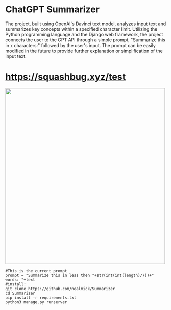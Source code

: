 # ChatGPT Summarizer

The project, built using OpenAI's Davinci text model, analyzes input text and summarizes key concepts within a specified character limit. Utilizing the Python programming language and the Django web framework, the project connects the user to the GPT API through a simple prompt, "Summarize this in x characters:" followed by the user's input. The prompt can be easily modified in the future to provide further explanation or simplification of the input text.

# https://squashbug.xyz/test

<img src="https://i.imgur.com/Lj0yFJS.png" width="500" height="550" />

```
#This is the current prompt
prompt = "Summarize this in less then "+str(int(int(length)/7))+" words: "+text
#install:
git clone https://github.com/nealmick/Summarizer
cd Summarizer
pip install -r requirements.txt
python3 manage.py runserver

```
